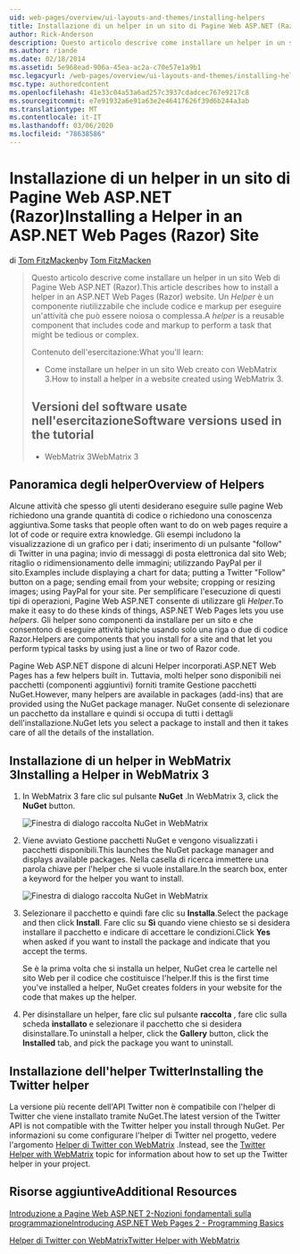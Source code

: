 ```yaml
---
uid: web-pages/overview/ui-layouts-and-themes/installing-helpers
title: Installazione di un helper in un sito di Pagine Web ASP.NET (Razor) | Microsoft Docs
author: Rick-Anderson
description: Questo articolo descrive come installare un helper in un sito Web di Pagine Web ASP.NET (Razor). Un helper è un componente riutilizzabile che include codice e markup a per...
ms.author: riande
ms.date: 02/18/2014
ms.assetid: 5e968ead-906a-45ea-ac2a-c70e57e1a9b1
msc.legacyurl: /web-pages/overview/ui-layouts-and-themes/installing-helpers
msc.type: authoredcontent
ms.openlocfilehash: 41e33c04a53a6ad257c3937cdadcec767e9217c8
ms.sourcegitcommit: e7e91932a6e91a63e2e46417626f39d6b244a3ab
ms.translationtype: MT
ms.contentlocale: it-IT
ms.lasthandoff: 03/06/2020
ms.locfileid: "78638586"
---
```

# <a name="installing-a-helper-in-an-aspnet-web-pages-razor-site"></a><span data-ttu-id="6af92-104">Installazione di un helper in un sito di Pagine Web ASP.NET (Razor)</span><span class="sxs-lookup"><span data-stu-id="6af92-104">Installing a Helper in an ASP.NET Web Pages (Razor) Site</span></span>

<span data-ttu-id="6af92-105">di [Tom FitzMacken](https://github.com/tfitzmac)</span><span class="sxs-lookup"><span data-stu-id="6af92-105">by [Tom FitzMacken](https://github.com/tfitzmac)</span></span>

> <span data-ttu-id="6af92-106">Questo articolo descrive come installare un helper in un sito Web di Pagine Web ASP.NET (Razor).</span><span class="sxs-lookup"><span data-stu-id="6af92-106">This article describes how to install a helper in an ASP.NET Web Pages (Razor) website.</span></span> <span data-ttu-id="6af92-107">Un *Helper* è un componente riutilizzabile che include codice e markup per eseguire un'attività che può essere noiosa o complessa.</span><span class="sxs-lookup"><span data-stu-id="6af92-107">A *helper* is a reusable component that includes code and markup to perform a task that might be tedious or complex.</span></span>
> 
> <span data-ttu-id="6af92-108">Contenuto dell'esercitazione:</span><span class="sxs-lookup"><span data-stu-id="6af92-108">What you'll learn:</span></span>
> 
> - <span data-ttu-id="6af92-109">Come installare un helper in un sito Web creato con WebMatrix 3.</span><span class="sxs-lookup"><span data-stu-id="6af92-109">How to install a helper in a website created using WebMatrix 3.</span></span>
>   
> 
> ## <a name="software-versions-used-in-the-tutorial"></a><span data-ttu-id="6af92-110">Versioni del software usate nell'esercitazione</span><span class="sxs-lookup"><span data-stu-id="6af92-110">Software versions used in the tutorial</span></span>
> 
> 
> - <span data-ttu-id="6af92-111">WebMatrix 3</span><span class="sxs-lookup"><span data-stu-id="6af92-111">WebMatrix 3</span></span>

## <a name="overview-of-helpers"></a><span data-ttu-id="6af92-112">Panoramica degli helper</span><span class="sxs-lookup"><span data-stu-id="6af92-112">Overview of Helpers</span></span>

<span data-ttu-id="6af92-113">Alcune attività che spesso gli utenti desiderano eseguire sulle pagine Web richiedono una grande quantità di codice o richiedono una conoscenza aggiuntiva.</span><span class="sxs-lookup"><span data-stu-id="6af92-113">Some tasks that people often want to do on web pages require a lot of code or require extra knowledge.</span></span> <span data-ttu-id="6af92-114">Gli esempi includono la visualizzazione di un grafico per i dati; inserimento di un pulsante "follow" di Twitter in una pagina; invio di messaggi di posta elettronica dal sito Web; ritaglio o ridimensionamento delle immagini; utilizzando PayPal per il sito.</span><span class="sxs-lookup"><span data-stu-id="6af92-114">Examples include displaying a chart for data; putting a Twitter "Follow" button on a page; sending email from your website; cropping or resizing images; using PayPal for your site.</span></span> <span data-ttu-id="6af92-115">Per semplificare l'esecuzione di questi tipi di operazioni, Pagine Web ASP.NET consente di utilizzare gli *Helper*.</span><span class="sxs-lookup"><span data-stu-id="6af92-115">To make it easy to do these kinds of things, ASP.NET Web Pages lets you use *helpers*.</span></span> <span data-ttu-id="6af92-116">Gli helper sono componenti da installare per un sito e che consentono di eseguire attività tipiche usando solo una riga o due di codice Razor.</span><span class="sxs-lookup"><span data-stu-id="6af92-116">Helpers are components that you install for a site and that let you perform typical tasks by using just a line or two of Razor code.</span></span>

<span data-ttu-id="6af92-117">Pagine Web ASP.NET dispone di alcuni Helper incorporati.</span><span class="sxs-lookup"><span data-stu-id="6af92-117">ASP.NET Web Pages has a few helpers built in.</span></span> <span data-ttu-id="6af92-118">Tuttavia, molti helper sono disponibili nei pacchetti (componenti aggiuntivi) forniti tramite Gestione pacchetti NuGet.</span><span class="sxs-lookup"><span data-stu-id="6af92-118">However, many helpers are available in packages (add-ins) that are provided using the NuGet package manager.</span></span> <span data-ttu-id="6af92-119">NuGet consente di selezionare un pacchetto da installare e quindi si occupa di tutti i dettagli dell'installazione.</span><span class="sxs-lookup"><span data-stu-id="6af92-119">NuGet lets you select a package to install and then it takes care of all the details of the installation.</span></span>

## <a name="installing-a-helper-in-webmatrix-3"></a><span data-ttu-id="6af92-120">Installazione di un helper in WebMatrix 3</span><span class="sxs-lookup"><span data-stu-id="6af92-120">Installing a Helper in WebMatrix 3</span></span>

1. <span data-ttu-id="6af92-121">In WebMatrix 3 fare clic sul pulsante **NuGet** .</span><span class="sxs-lookup"><span data-stu-id="6af92-121">In WebMatrix 3, click the **NuGet** button.</span></span>

    ![Finestra di dialogo raccolta NuGet in WebMatrix](installing-helpers/_static/image1.png)
2. <span data-ttu-id="6af92-123">Viene avviato Gestione pacchetti NuGet e vengono visualizzati i pacchetti disponibili.</span><span class="sxs-lookup"><span data-stu-id="6af92-123">This launches the NuGet package manager and displays available packages.</span></span> <span data-ttu-id="6af92-124">Nella casella di ricerca immettere una parola chiave per l'helper che si vuole installare.</span><span class="sxs-lookup"><span data-stu-id="6af92-124">In the search box, enter a keyword for the helper you want to install.</span></span>

    ![Finestra di dialogo raccolta NuGet in WebMatrix](installing-helpers/_static/image2.png)
3. <span data-ttu-id="6af92-126">Selezionare il pacchetto e quindi fare clic su **Installa**.</span><span class="sxs-lookup"><span data-stu-id="6af92-126">Select the package and then click **Install**.</span></span> <span data-ttu-id="6af92-127">Fare clic su **Sì** quando viene chiesto se si desidera installare il pacchetto e indicare di accettare le condizioni.</span><span class="sxs-lookup"><span data-stu-id="6af92-127">Click **Yes** when asked if you want to install the package and indicate that you accept the terms.</span></span>

     <span data-ttu-id="6af92-128">Se è la prima volta che si installa un helper, NuGet crea le cartelle nel sito Web per il codice che costituisce l'helper.</span><span class="sxs-lookup"><span data-stu-id="6af92-128">If this is the first time you've installed a helper, NuGet creates folders in your website for the code that makes up the helper.</span></span>
4. <span data-ttu-id="6af92-129">Per disinstallare un helper, fare clic sul pulsante **raccolta** , fare clic sulla scheda **installato** e selezionare il pacchetto che si desidera disinstallare.</span><span class="sxs-lookup"><span data-stu-id="6af92-129">To uninstall a helper, click the **Gallery** button, click the **Installed** tab, and pick the package you want to uninstall.</span></span>

## <a name="installing-the-twitter-helper"></a><span data-ttu-id="6af92-130">Installazione dell'helper Twitter</span><span class="sxs-lookup"><span data-stu-id="6af92-130">Installing the Twitter helper</span></span>

<span data-ttu-id="6af92-131">La versione più recente dell'API Twitter non è compatibile con l'helper di Twitter che viene installato tramite NuGet.</span><span class="sxs-lookup"><span data-stu-id="6af92-131">The latest version of the Twitter API is not compatible with the Twitter helper you install through NuGet.</span></span> <span data-ttu-id="6af92-132">Per informazioni su come configurare l'helper di Twitter nel progetto, vedere l'argomento [Helper di Twitter con WebMatrix](twitter-helper.md) .</span><span class="sxs-lookup"><span data-stu-id="6af92-132">Instead, see the [Twitter Helper with WebMatrix](twitter-helper.md) topic for information about how to set up the Twitter helper in your project.</span></span>

<a id="Additional_Resources"></a>
## <a name="additional-resources"></a><span data-ttu-id="6af92-133">Risorse aggiuntive</span><span class="sxs-lookup"><span data-stu-id="6af92-133">Additional Resources</span></span>

[<span data-ttu-id="6af92-134">Introduzione a Pagine Web ASP.NET 2-Nozioni fondamentali sulla programmazione</span><span class="sxs-lookup"><span data-stu-id="6af92-134">Introducing ASP.NET Web Pages 2 - Programming Basics</span></span>](../getting-started/introducing-razor-syntax-c.md)

[<span data-ttu-id="6af92-135">Helper di Twitter con WebMatrix</span><span class="sxs-lookup"><span data-stu-id="6af92-135">Twitter Helper with WebMatrix</span></span>](twitter-helper.md)
